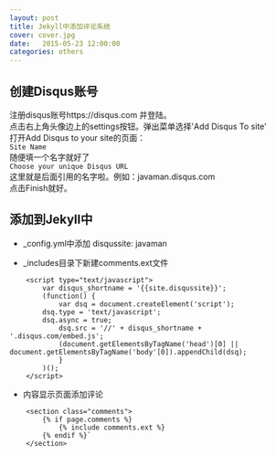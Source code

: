 ```yaml
---
layout: post
title: Jekyll中添加评论系统
cover: cover.jpg
date:   2015-05-23 12:00:00
categories: others
---
```


创建Disqus账号
----------


注册disqus账号https://disqus.com 并登陆。<br/>
点击右上角头像边上的settings按钮。弹出菜单选择'Add Disqus To site'<br/>
打开Add Disqus to your site的页面： <br/>
`Site Name `<br/>
随便填一个名字就好了<br/>
`Choose your unique Disqus URL`<br/>
这里就是后面引用的名字啦。例如：javaman.disqus.com<br/>
点击Finish就好。<br/>


添加到Jekyll中
-------------

- _config.yml中添加 disqussite: javaman

- _includes目录下新建comments.ext文件

```
	<script type="text/javascript">
		var disqus_shortname = '{{site.disqussite}}';
		(function() {
			var dsq = document.createElement('script');
		dsq.type = 'text/javascript';
		dsq.async = true;
			dsq.src = '//' + disqus_shortname + '.disqus.com/embed.js';
			(document.getElementsByTagName('head')[0] || document.getElementsByTagName('body'[0]).appendChild(dsq);
			}
		)();
	</script>
```

- 内容显示页面添加评论


```
	<section class="comments">
		{% if page.comments %}
			{% include comments.ext %}
		{% endif %}`
	</section>
```
